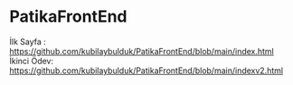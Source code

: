 # PatikaFrontEnd

İlk Sayfa  : https://github.com/kubilaybulduk/PatikaFrontEnd/blob/main/index.html
İkinci Ödev: https://github.com/kubilaybulduk/PatikaFrontEnd/blob/main/indexv2.html
